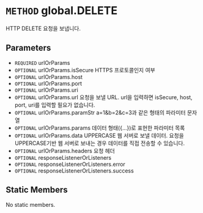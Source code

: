 # `METHOD` global.DELETE
HTTP DELETE 요청을 보냅니다.

## Parameters
* `REQUIRED` urlOrParams 
* `OPTIONAL` urlOrParams.isSecure	HTTPS  프로토콜인지 여부
* `OPTIONAL` urlOrParams.host 
* `OPTIONAL` urlOrParams.port 
* `OPTIONAL` urlOrParams.uri 
* `OPTIONAL` urlOrParams.url			요청을  보낼 URL. url을 입력하면 isSecure, host, port, uri를 입력할 필요가 없습니다.
* `OPTIONAL` urlOrParams.paramStr	a=1&b=2&c=3과  같은 형태의 파라미터 문자열
* `OPTIONAL` urlOrParams.params		데이터  형태({...})로 표현한 파라미터 목록
* `OPTIONAL` urlOrParams.data		UPPERCASE  웹 서버로 보낼 데이터. 요청을 UPPERCASE기반 웹 서버로 보내는 경우 데이터를 직접 전송할 수 있습니다.
* `OPTIONAL` urlOrParams.headers		요청  헤더
* `OPTIONAL` responseListenerOrListeners 
* `OPTIONAL` responseListenerOrListeners.error 
* `OPTIONAL` responseListenerOrListeners.success 

## Static Members
No static members.
